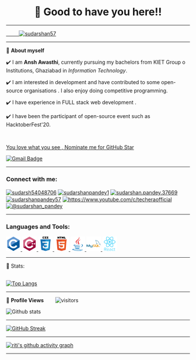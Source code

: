 

<!-- README FILE CODE -->



<!-- WAKING HAND WITH GOOD TO HAVE YOU TEXT-->
<h1 align=center>👋 Good to have you here!!</h2>

---

<p align="left"> <a href="https://github.com/ryo-ma/github-profile-trophy">&nbsp;&nbsp;&nbsp;&nbsp;&nbsp;&nbsp;&nbsp;&nbsp;&nbsp;<img src="https://github-profile-trophy.vercel.app/?username=sudarshan57" alt="sudarshan57" /></a> </p>

---


<!--ABOUT ME CODE-->
🌱 **About myself**<br>

✔️ I am **Ansh Awasthi**, currently pursuing my bachelors from KIET Group o Institutions, Ghaziabad in *Information Technology*. <br>

✔️ I am interested in development and have contributed to some open-source organisations . I also enjoy doing competitive programming. <br>

✔️ I have experience in FULL stack web development .<br>

✔️ I have been the participant of  open-source event such as HacktoberFest'20.

<br>


<!--NOMINATION FOR STAR GIT LINK CODE-->
<a href="https://stars.github.com/nominate/">You love what you see , Nominate me for GitHub Star </a>

[![Gmail Badge](https://img.shields.io/badge/-anshawasthi3894@gmail.com-c14438?style=flat-square&logo=Gmail&logoColor=white&link=mailto:anshawasthi3894@gmail.com)](mailto:anshawasthi3894@gmail.com)

---

<h3 align="left">Connect with me:</h3>
<p align="left">
<a href="https://twitter.com/sudarsh54048706" target="blank"><img align="center" src="https://raw.githubusercontent.com/rahuldkjain/github-profile-readme-generator/master/src/images/icons/Social/twitter.svg" alt="sudarsh54048706" height="30" width="40" /></a>
<a href="https://linkedin.com/in/sudarshanpandey1" target="blank"><img align="center" src="https://raw.githubusercontent.com/rahuldkjain/github-profile-readme-generator/master/src/images/icons/Social/linked-in-alt.svg" alt="sudarshanpandey1" height="30" width="40" /></a>
<a href="https://fb.com/sudarshan.pandey.37669" target="blank"><img align="center" src="https://raw.githubusercontent.com/rahuldkjain/github-profile-readme-generator/master/src/images/icons/Social/facebook.svg" alt="sudarshan.pandey.37669" height="30" width="40" /></a>
<a href="https://instagram.com/sudarshanpandey57" target="blank"><img align="center" src="https://raw.githubusercontent.com/rahuldkjain/github-profile-readme-generator/master/src/images/icons/Social/instagram.svg" alt="sudarshanpandey57" height="30" width="40" /></a>
<a href="https://www.youtube.com/c/https://www.youtube.com/c/techeraofficial" target="blank"><img align="center" src="https://raw.githubusercontent.com/rahuldkjain/github-profile-readme-generator/master/src/images/icons/Social/youtube.svg" alt="https://www.youtube.com/c/techeraofficial" height="30" width="40" /></a>
<a href="https://www.hackerrank.com/@sudarshan_pandey" target="blank"><img align="center" src="https://raw.githubusercontent.com/rahuldkjain/github-profile-readme-generator/master/src/images/icons/Social/hackerrank.svg" alt="@sudarshan_pandey" height="30" width="40" /></a>
</p>

---

<h3 align="left">Languages and Tools:</h3>
<p align="left"> <a href="https://www.cprogramming.com/" target="_blank" rel="noreferrer"> <img src="https://raw.githubusercontent.com/devicons/devicon/master/icons/c/c-original.svg" alt="c" width="40" height="40"/> </a> <a href="https://www.w3schools.com/cpp/" target="_blank" rel="noreferrer"> <img src="https://raw.githubusercontent.com/devicons/devicon/master/icons/cplusplus/cplusplus-original.svg" alt="cplusplus" width="40" height="40"/> </a> <a href="https://www.w3schools.com/css/" target="_blank" rel="noreferrer"> <img src="https://raw.githubusercontent.com/devicons/devicon/master/icons/css3/css3-original-wordmark.svg" alt="css3" width="40" height="40"/> </a> <a href="https://www.w3.org/html/" target="_blank" rel="noreferrer"> <img src="https://raw.githubusercontent.com/devicons/devicon/master/icons/html5/html5-original-wordmark.svg" alt="html5" width="40" height="40"/> </a> <a href="https://www.java.com" target="_blank" rel="noreferrer"> <img src="https://raw.githubusercontent.com/devicons/devicon/master/icons/java/java-original.svg" alt="java" width="40" height="40"/> </a> <a href="https://www.mysql.com/" target="_blank" rel="noreferrer"> <img src="https://raw.githubusercontent.com/devicons/devicon/master/icons/mysql/mysql-original-wordmark.svg" alt="mysql" width="40" height="40"/> </a> <a href="https://reactjs.org/" target="_blank" rel="noreferrer"> <img src="https://raw.githubusercontent.com/devicons/devicon/master/icons/react/react-original-wordmark.svg" alt="react" width="40" height="40"/> </a> </p>



---

<!-- STATISTICS ABOUT PROFILE -->

 📶 Stats:<br><br>
 
 
<!--  TOP LANGUAGES STATISTICS -->
 [![Top Langs](https://github-readme-stats.vercel.app/api/top-langs/?username=anshawasthi01&theme=dark&layout=compact&align=right&width=40%)](https://github.com/anuraghazra/github-readme-stats)
 
 ---
 
<!--  PROFILES VIEWS -->
🌱 **Profile Views**&nbsp;&nbsp;&nbsp;&nbsp;&nbsp;&nbsp;&nbsp;
![visitors](https://profile-counter.glitch.me/anshawasthi01/count.svg?align=center)


<!-- GITHUB STATISTICS -->
 ![Github stats](https://github-readme-stats.vercel.app/api?username=anshawasthi01)  
 
 
 <hr>
 
<!--  CONTRIBUTION AND STREAK BLOCK -->
 [![GitHub Streak](https://github-readme-streak-stats.herokuapp.com/?user=anshawasthi01&currStreakNum=2FD3EB&fire=pink&sideLabels=F00&theme=nightowl)](https://git.io/streak-stats)       
         

---
 
<!-- ACTIVITY GRAPH TRACKER -->
[![riti's github activity graph](https://activity-graph.herokuapp.com/graph?username=anshawasthi01&theme=react-dark)](https://github.com/anshawasthi01/github-readme-activity-graph)

  

---
  </code>
</p>


<!-- ![My github stats](https://github-readme-stats.vercel.app/api?username=anshawasthi01&show_icons=true&title_color=fff&icon_color=79ff97&text_color=9f9f9f&bg_color=151515&count_private=true&width=40%&align=left) 
<center><img src="https://logimp.files.wordpress.com/2019/01/viral-p-1.gif?w=736&zoom=2" align="right" width="30%"></center>




 -->
